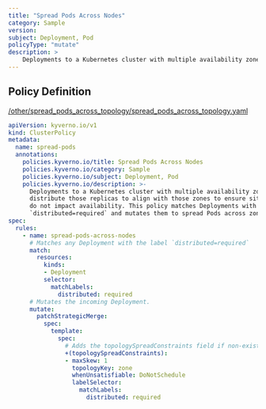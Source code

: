 ```yaml
---
title: "Spread Pods Across Nodes"
category: Sample
version: 
subject: Deployment, Pod
policyType: "mutate"
description: >
    Deployments to a Kubernetes cluster with multiple availability zones often need to distribute those replicas to align with those zones to ensure site-level failures do not impact availability. This policy matches Deployments with the label `distributed=required` and mutates them to spread Pods across zones.
---
```


## Policy Definition
<a href="https://github.com/kyverno/policies/raw/main//other/spread_pods_across_topology/spread_pods_across_topology.yaml" target="-blank">/other/spread_pods_across_topology/spread_pods_across_topology.yaml</a>

```yaml
apiVersion: kyverno.io/v1
kind: ClusterPolicy
metadata:
  name: spread-pods
  annotations:
    policies.kyverno.io/title: Spread Pods Across Nodes 
    policies.kyverno.io/category: Sample
    policies.kyverno.io/subject: Deployment, Pod
    policies.kyverno.io/description: >-
      Deployments to a Kubernetes cluster with multiple availability zones often need to
      distribute those replicas to align with those zones to ensure site-level failures
      do not impact availability. This policy matches Deployments with the label
      `distributed=required` and mutates them to spread Pods across zones.
spec:
  rules:
    - name: spread-pods-across-nodes
      # Matches any Deployment with the label `distributed=required`
      match:
        resources:
          kinds:
          - Deployment
          selector:
            matchLabels:
              distributed: required
      # Mutates the incoming Deployment.
      mutate:
        patchStrategicMerge:
          spec:
            template:
              spec:
                # Adds the topologySpreadConstraints field if non-existent in the request.
                +(topologySpreadConstraints):
                - maxSkew: 1
                  topologyKey: zone
                  whenUnsatisfiable: DoNotSchedule
                  labelSelector:
                    matchLabels:
                      distributed: required
```
